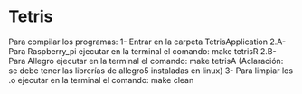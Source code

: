 # Tetris

Para compilar los programas:
1- Entrar en la carpeta TetrisApplication
2.A- Para Raspberry_pi ejecutar en la terminal el comando: make tetrisR
2.B- Para Allegro ejecutar en la terminal el comando: make tetrisA
(Aclaración: se debe tener las librerías de allegro5 instaladas en linux)
3- Para limpiar los .o ejecutar en la terminal el comando: make clean
